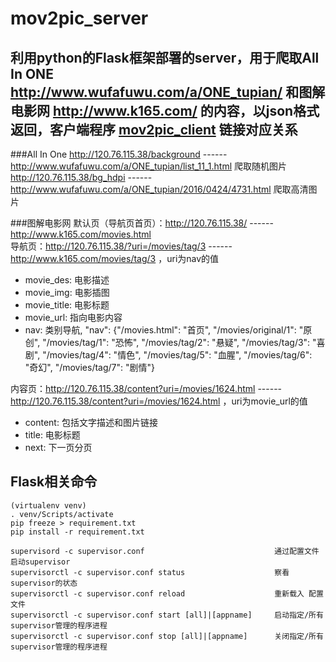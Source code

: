 # mov2pic_server
利用python的Flask框架部署的server，用于爬取All In ONE http://www.wufafuwu.com/a/ONE_tupian/ 和图解电影网 http://www.k165.com/ 的内容，以json格式返回，客户端程序 [mov2pic_client](https://github.com/AndKid/mov2pic_client)
链接对应关系
------------
###All In One
http://120.76.115.38/background ------ http://www.wufafuwu.com/a/ONE_tupian/list_11_1.html 爬取随机图片  
http://120.76.115.38/bg_hdpi ------ http://www.wufafuwu.com/a/ONE_tupian/2016/0424/4731.html 爬取高清图片

###图解电影网
默认页（导航页首页）：http://120.76.115.38/ ------ http://www.k165.com/movies.html  
导航页：http://120.76.115.38/?uri=/movies/tag/3 ------ http://www.k165.com/movies/tag/3 ，uri为nav的值
* movie_des: 电影描述
* movie_img: 电影插图
* movie_title: 电影标题
* movie_url: 指向电影内容
* nav: 类别导航, "nav": {"/movies.html": "首页", "/movies/original/1": "原创", "/movies/tag/1": "恐怖", "/movies/tag/2": "悬疑", "/movies/tag/3": "喜剧", "/movies/tag/4": "情色", "/movies/tag/5": "血腥", "/movies/tag/6": "奇幻", "/movies/tag/7": "剧情"}

内容页：http://120.76.115.38/content?uri=/movies/1624.html ------ http://120.76.115.38/content?uri=/movies/1624.html ，uri为movie_url的值
* content: 包括文字描述和图片链接
* title: 电影标题
* next: 下一页分页

Flask相关命令
------------
```shell
(virtualenv venv)
. venv/Scripts/activate
pip freeze > requirement.txt
pip install -r requirement.txt

supervisord -c supervisor.conf                             通过配置文件启动supervisor
supervisorctl -c supervisor.conf status                    察看supervisor的状态
supervisorctl -c supervisor.conf reload                    重新载入 配置文件
supervisorctl -c supervisor.conf start [all]|[appname]     启动指定/所有 supervisor管理的程序进程
supervisorctl -c supervisor.conf stop [all]|[appname]      关闭指定/所有 supervisor管理的程序进程
```
